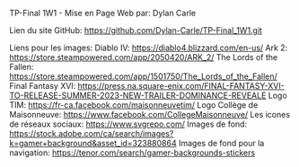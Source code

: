 TP-Final 1W1 - Mise en Page Web par: Dylan Carle

Lien du site GitHub: https://github.com/Dylan-Carle/TP-Final_1W1.git

Liens pour les images:
    Diablo IV: https://diablo4.blizzard.com/en-us/ 
    Ark 2: https://store.steampowered.com/app/2050420/ARK_2/
    The Lords of the Fallen: https://store.steampowered.com/app/1501750/The_Lords_of_the_Fallen/
    Final Fantasy XVI: https://press.na.square-enix.com/FINAL-FANTASY-XVI-TO-RELEASE-SUMMER-2023-NEW-TRAILER-DOMINANCE-REVEALE
    Logo TIM: https://fr-ca.facebook.com/maisonneuvetim/
    Logo Collège de Maisonneuve: https://www.facebook.com/CollegeMaisonneuve/
    Les icones de réseaux sociaux: https://www.svgrepo.com/
    Images de fond: https://stock.adobe.com/ca/search/images?k=gamer+background&asset_id=323880864
    Images de fond pour la navigation: https://tenor.com/search/gamer-backgrounds-stickers
